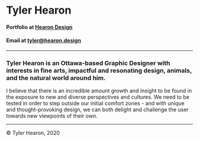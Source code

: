 # Tyler Hearon

#### Portfolio at **[Hearon Design](https://hearon.design)**
#### Email at **[tyler@hearon.design](mailto:tyler@hearon.design)**
---

### Tyler Hearon is an Ottawa-based Graphic Designer with interests in fine arts, impactful and resonating design, animals, and the natural world around him.

I believe that there is an incredible amount growth and insight to be found in the exposure to new and diverse perspectives and cultures. We need to be tested in order to step outside our initial comfort zones - and with unique and thought-provoking design, we can both delight and challenge the user towards new viewpoints of their own.

---

&copy; Tyler Hearon, 2020

